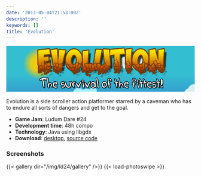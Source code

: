 ```yaml
---
date: '2013-05-04T21:53:00Z'
description: ''
keywords: []
title: 'Evolution'
---
```


![evolution](/img/ld24/evolution.png)

Evolution is a side scroller action platformer starred by a caveman who has to endure all sorts of dangers and get to the goal.

- **Game Jam**: Ludum Dare #24
- **Development time**: 48h compo
- **Technology**: Java using libgdx
- **Download**: [desktop](https://dl.dropbox.com/u/1439807/ld24-evolution/evolution-caveman.jar), [source code](https://github.com/siondream/ludumdare-24)

### Screenshots

{{< gallery dir="/img/ld24/gallery" />}}
{{< load-photoswipe >}}
